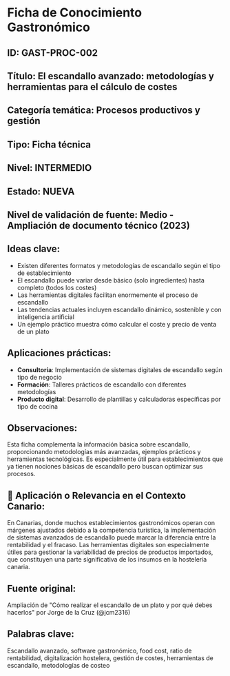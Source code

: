 # Ficha de Conocimiento Gastronómico

## ID: GAST-PROC-002

## Título: El escandallo avanzado: metodologías y herramientas para el cálculo de costes

## Categoría temática: Procesos productivos y gestión

## Tipo: Ficha técnica

## Nivel: INTERMEDIO

## Estado: NUEVA

## Nivel de validación de fuente: Medio - Ampliación de documento técnico (2023)

## Ideas clave:
- Existen diferentes formatos y metodologías de escandallo según el tipo de establecimiento
- El escandallo puede variar desde básico (solo ingredientes) hasta completo (todos los costes)
- Las herramientas digitales facilitan enormemente el proceso de escandallo
- Las tendencias actuales incluyen escandallo dinámico, sostenible y con inteligencia artificial
- Un ejemplo práctico muestra cómo calcular el coste y precio de venta de un plato

## Aplicaciones prácticas:
- **Consultoría**: Implementación de sistemas digitales de escandallo según tipo de negocio
- **Formación**: Talleres prácticos de escandallo con diferentes metodologías
- **Producto digital**: Desarrollo de plantillas y calculadoras específicas por tipo de cocina

## Observaciones:
Esta ficha complementa la información básica sobre escandallo, proporcionando metodologías más avanzadas, ejemplos prácticos y herramientas tecnológicas. Es especialmente útil para establecimientos que ya tienen nociones básicas de escandallo pero buscan optimizar sus procesos.

## 📌 Aplicación o Relevancia en el Contexto Canario:
En Canarias, donde muchos establecimientos gastronómicos operan con márgenes ajustados debido a la competencia turística, la implementación de sistemas avanzados de escandallo puede marcar la diferencia entre la rentabilidad y el fracaso. Las herramientas digitales son especialmente útiles para gestionar la variabilidad de precios de productos importados, que constituyen una parte significativa de los insumos en la hostelería canaria.

## Fuente original: 
Ampliación de "Cómo realizar el escandallo de un plato y por qué debes hacerlos" por Jorge de la Cruz (@jcm2316)

## Palabras clave: 
Escandallo avanzado, software gastronómico, food cost, ratio de rentabilidad, digitalización hostelera, gestión de costes, herramientas de escandallo, metodologías de costeo
